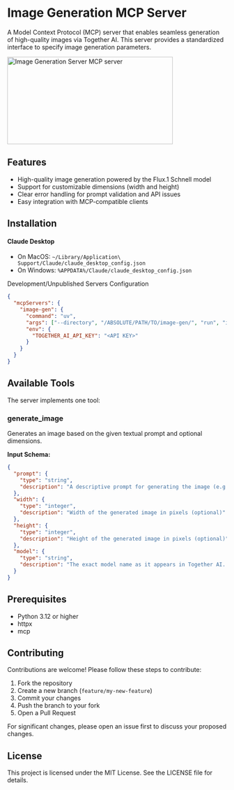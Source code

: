 # Image Generation MCP Server

A Model Context Protocol (MCP) server that enables seamless generation of high-quality images via Together AI. This server provides a standardized interface to specify image generation parameters.

<a href="https://glama.ai/mcp/servers/o0137xiz62">
  <img width="380" height="200" src="https://glama.ai/mcp/servers/o0137xiz62/badge" alt="Image Generation Server MCP server" />
</a>

## Features

- High-quality image generation powered by the Flux.1 Schnell model
- Support for customizable dimensions (width and height)
- Clear error handling for prompt validation and API issues
- Easy integration with MCP-compatible clients

## Installation

#### Claude Desktop

- On MacOS: `~/Library/Application\ Support/Claude/claude_desktop_config.json`
- On Windows: `%APPDATA%/Claude/claude_desktop_config.json`

<summary>Development/Unpublished Servers Configuration</summary>

```json
{
  "mcpServers": {
    "image-gen": {
      "command": "uv",
      "args": ["--directory", "/ABSOLUTE/PATH/TO/image-gen/", "run", "image-gen"],
      "env": {
        "TOGETHER_AI_API_KEY": "<API KEY>"
      }
    }
  }
}
```

## Available Tools

The server implements one tool:

### generate_image

Generates an image based on the given textual prompt and optional dimensions.

**Input Schema:**

```json
{
  "prompt": {
    "type": "string",
    "description": "A descriptive prompt for generating the image (e.g., 'a futuristic cityscape at sunset')"
  },
  "width": {
    "type": "integer",
    "description": "Width of the generated image in pixels (optional)"
  },
  "height": {
    "type": "integer",
    "description": "Height of the generated image in pixels (optional)"
  },
  "model": {
    "type": "string",
    "description": "The exact model name as it appears in Together AI. If incorrect, it will fallback to the default model (black-forest-labs/FLUX.1-schnell)."
  }
}
```

## Prerequisites

- Python 3.12 or higher
- httpx
- mcp

## Contributing

Contributions are welcome! Please follow these steps to contribute:

1. Fork the repository
2. Create a new branch (`feature/my-new-feature`)
3. Commit your changes
4. Push the branch to your fork
5. Open a Pull Request

For significant changes, please open an issue first to discuss your proposed changes.

## License

This project is licensed under the MIT License. See the LICENSE file for details.